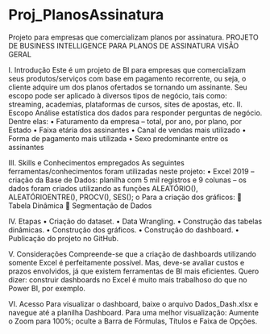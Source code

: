 # Proj_PlanosAssinatura
Projeto para empresas que comercializam planos por assinatura.
PROJETO DE BUSINESS INTELLIGENCE PARA PLANOS DE ASSINATURA
VISÃO GERAL

I.	Introdução
Este é um projeto de BI para empresas que comercializam seus produtos/serviços com base em pagamento recorrente, ou seja, o cliente adquire um dos planos ofertados se tornando um assinante. Seu escopo pode ser aplicado à diversos tipos de negócio, tais como: streaming, academias, plataformas de cursos, sites de apostas, etc.
II.	Escopo
Análise estatística dos dados para responder perguntas de negócio. Dentre elas: 
•	Faturamento da empresa – total, por ano, por plano, por Estado
•	Faixa etária dos assinantes
•	Canal de vendas mais utilizado
•	Forma de pagamento mais utilizada
•	Sexo predominante entre os assinantes

III.	Skills e Conhecimentos empregados
As seguintes ferramentas/conhecimentos foram utilizadas neste projeto:
•	Excel 2019 – criação da Base de Dados: planilha com 5 mil registros e 9 colunas – os dados foram criados utilizando as funções ALEATÓRIO(), ALEATÓRIOENTRE(), PROCV(), SES();
o	Para a criação dos gráficos:
	Tabela Dinâmica
	Segmentação de Dados

IV.	Etapas
•	Criação do dataset.
•	Data Wrangling.
•	Construção das tabelas dinâmicas.
•	Construção dos gráficos.
•	Construção do dashboard.
•	Publicação do projeto no GitHub.

V.	Considerações
Compreende-se que a criação de dashboards utilizando somente Excel é perfeitamente possível. Mas, deve-se avaliar custos e prazos envolvidos, já que existem ferramentas de BI mais eficientes. Quero dizer: construir dashboards no Excel é muito mais trabalhoso do que no Power BI, por exemplo.

VI.	Acesso
Para visualizar o dashboard, baixe o arquivo Dados_Dash.xlsx e navegue até a planilha Dashboard.
Para uma melhor visualização: Aumente o Zoom para 100%; oculte a Barra de Fórmulas, Títulos e Faixa de Opções.
